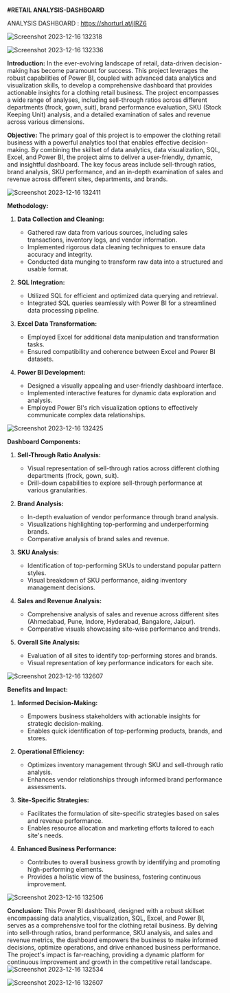 **#RETAIL ANALYSIS-DASHBOARD**


ANALYSIS DASHBOARD : https://shorturl.at/jlRZ6



![Screenshot 2023-12-16 132318](https://github.com/harpalsinhjhala13/ANALYSIS-DASHBOARD/assets/141703984/1889b640-5947-453b-84c9-44756b4a5f00)








![Screenshot 2023-12-16 132336](https://github.com/harpalsinhjhala13/ANALYSIS-DASHBOARD/assets/141703984/c731f685-132d-4c9d-b839-5d1103ed84d9)









****Introduction:****
In the ever-evolving landscape of retail, data-driven decision-making has become paramount for success. This project leverages the robust capabilities of Power BI, coupled with advanced data analytics and visualization skills, to develop a comprehensive dashboard that provides actionable insights for a clothing retail business. The project encompasses a wide range of analyses, including sell-through ratios across different departments (frock, gown, suit), brand performance evaluation, SKU (Stock Keeping Unit) analysis, and a detailed examination of sales and revenue across various dimensions.

****Objective:****
The primary goal of this project is to empower the clothing retail business with a powerful analytics tool that enables effective decision-making. By combining the skillset of data analytics, data visualization, SQL, Excel, and Power BI, the project aims to deliver a user-friendly, dynamic, and insightful dashboard. The key focus areas include sell-through ratios, brand analysis, SKU performance, and an in-depth examination of sales and revenue across different sites, departments, and brands.



![Screenshot 2023-12-16 132411](https://github.com/harpalsinhjhala13/ANALYSIS-DASHBOARD/assets/141703984/cdf71b15-2b30-4768-809e-b0ecb06b2294)






****Methodology:****
1. ****Data Collection and Cleaning:****
   - Gathered raw data from various sources, including sales transactions, inventory logs, and vendor information.
   - Implemented rigorous data cleaning techniques to ensure data accuracy and integrity.
   - Conducted data munging to transform raw data into a structured and usable format.

2. ****SQL Integration:****
   - Utilized SQL for efficient and optimized data querying and retrieval.
   - Integrated SQL queries seamlessly with Power BI for a streamlined data processing pipeline.

3. **Excel Data Transformation:**
   - Employed Excel for additional data manipulation and transformation tasks.
   - Ensured compatibility and coherence between Excel and Power BI datasets.

4. **Power BI Development:**
   - Designed a visually appealing and user-friendly dashboard interface.
   - Implemented interactive features for dynamic data exploration and analysis.
   - Employed Power BI's rich visualization options to effectively communicate complex data relationships.



![Screenshot 2023-12-16 132425](https://github.com/harpalsinhjhala13/ANALYSIS-DASHBOARD/assets/141703984/f439901e-5a19-432c-b578-4a6221d4383e)






**Dashboard Components:**
1. **Sell-Through Ratio Analysis:**
   - Visual representation of sell-through ratios across different clothing departments (frock, gown, suit).
   - Drill-down capabilities to explore sell-through performance at various granularities.

2. **Brand Analysis:**
   - In-depth evaluation of vendor performance through brand analysis.
   - Visualizations highlighting top-performing and underperforming brands.
   - Comparative analysis of brand sales and revenue.

3. **SKU Analysis:**
   - Identification of top-performing SKUs to understand popular pattern styles.
   - Visual breakdown of SKU performance, aiding inventory management decisions.

4. **Sales and Revenue Analysis:**
   - Comprehensive analysis of sales and revenue across different sites (Ahmedabad, Pune, Indore, Hyderabad, Bangalore, Jaipur).
   - Comparative visuals showcasing site-wise performance and trends.

5. **Overall Site Analysis:**
   - Evaluation of all sites to identify top-performing stores and brands.
   - Visual representation of key performance indicators for each site.




![Screenshot 2023-12-16 132607](https://github.com/harpalsinhjhala13/ANALYSIS-DASHBOARD/assets/141703984/c45d5b19-2698-4202-8fd0-002517fefe8c)





**Benefits and Impact:**
1. **Informed Decision-Making:**
   - Empowers business stakeholders with actionable insights for strategic decision-making.
   - Enables quick identification of top-performing products, brands, and stores.

2. **Operational Efficiency:**
   - Optimizes inventory management through SKU and sell-through ratio analysis.
   - Enhances vendor relationships through informed brand performance assessments.

3. **Site-Specific Strategies:**
   - Facilitates the formulation of site-specific strategies based on sales and revenue performance.
   - Enables resource allocation and marketing efforts tailored to each site's needs.

4. **Enhanced Business Performance:**
   - Contributes to overall business growth by identifying and promoting high-performing elements.
   - Provides a holistic view of the business, fostering continuous improvement.



![Screenshot 2023-12-16 132506](https://github.com/harpalsinhjhala13/ANALYSIS-DASHBOARD/assets/141703984/1f08ceac-d1d8-49af-9244-36933b5e25b7)




**Conclusion:**
This Power BI dashboard, designed with a robust skillset encompassing data analytics, visualization, SQL, Excel, and Power BI, serves as a comprehensive tool for the clothing retail business. By delving into sell-through ratios, brand performance, SKU analysis, and sales and revenue metrics, the dashboard empowers the business to make informed decisions, optimize operations, and drive enhanced business performance. The project's impact is far-reaching, providing a dynamic platform for continuous improvement and growth in the competitive retail landscape.
![Screenshot 2023-12-16 132534](https://github.com/harpalsinhjhala13/ANALYSIS-DASHBOARD/assets/141703984/581576d3-a34e-492e-804c-276dc8c7bb80)




![Screenshot 2023-12-16 132607](https://github.com/harpalsinhjhala13/ANALYSIS-DASHBOARD/assets/141703984/848f3717-fde5-4306-833a-9c7091b0eac9)

